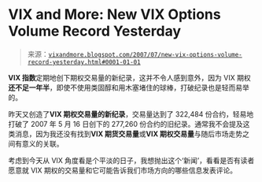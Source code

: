 <!--yml

分类：未分类

日期：2024-05-18 19:07:32

-->

# VIX and More: New VIX Options Volume Record Yesterday

> 来源：[`vixandmore.blogspot.com/2007/07/new-vix-options-volume-record-yesterday.html#0001-01-01`](http://vixandmore.blogspot.com/2007/07/new-vix-options-volume-record-yesterday.html#0001-01-01)

**VIX 指数**定期地创下期权交易量的新纪录，这并不令人感到意外，因为 VIX 期权**还不足一年半**，即使不使用类固醇和用木塞堵住的球棒，打破纪录也是轻而易举的。

昨天又创造了**VIX 期权交易量的新纪录**，交易量达到了 322,484 份合约，轻易地打破了 2007 年 5 月 16 日创下的 277,260 份合约的旧纪录。通常我不会提及这类消息，因为我还没有找到**VIX 期货交易量**或**VIX 期权交易量**与随后市场走势之间有意义的关联。

考虑到今天从 VIX 角度看是个平淡的日子，我想抛出这个‘新闻’，看看是否有读者愿意就 VIX 期权的交易量和它可能告诉我们市场方向的哪些信息发表评论。
